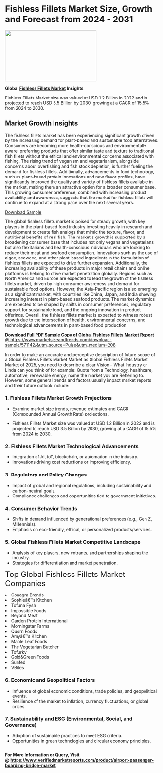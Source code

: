 <H1>Fishless Fillets Market Size, Growth and Forecast from 2024 - 2031</H1><img class="aligncenter size-medium wp-image-584254" src="https://thirdeyenews.in/wp-content/uploads/2024/09/Global-Market-Research-300x168.jpeg" alt="" width="300" height="168" /><p><strong>Global&nbsp;<a href="https://www.marketsizeandtrends.com/download-sample/571142/&amp;utm_source=Pulse&amp;utm_medium=208">Fishless Fillets Market</a> Insights</strong></p><p>Fishless Fillets Market size was valued at USD 1.2 Billion in 2022 and is projected to reach USD 3.5 Billion by 2030, growing at a CAGR of 15.5% from 2024 to 2030.</p><p><h2>Market Growth Insights</h2> <p>The fishless fillets market has been experiencing significant growth driven by the increasing demand for plant-based and sustainable food alternatives. Consumers are becoming more health-conscious and environmentally aware, preferring products that offer similar taste and texture to traditional fish fillets without the ethical and environmental concerns associated with fishing. The rising trend of veganism and vegetarianism, alongside concerns about overfishing and fish stock depletion, is further fueling the demand for fishless fillets. Additionally, advancements in food technology, such as plant-based protein innovations and new flavor profiles, have significantly improved the quality and variety of fishless fillets available in the market, making them an attractive option for a broader consumer base. This growing consumer preference, combined with increasing product availability and awareness, suggests that the market for fishless fillets will continue to expand at a strong pace over the next several years.</p> <p><a href="#download-sample">Download Sample</a></p> <p>The global fishless fillets market is poised for steady growth, with key players in the plant-based food industry investing heavily in research and development to create fish analogs that mimic the texture, flavor, and nutritional benefits of real fish. The market's growth is supported by a broadening consumer base that includes not only vegans and vegetarians but also flexitarians and health-conscious individuals who are looking to reduce their meat and seafood consumption. Innovations such as the use of algae, seaweed, and other plant-based ingredients in the formulation of fishless fillets are expected to drive further expansion. Additionally, the increasing availability of these products in major retail chains and online platforms is helping to drive market penetration globally. Regions such as North America and Europe are expected to lead the growth of the fishless fillets market, driven by high consumer awareness and demand for sustainable food options. However, the Asia-Pacific region is also emerging as a significant market, with countries like China, Japan, and India showing increasing interest in plant-based seafood products. The market dynamics are expected to be shaped by shifts in consumer preferences, regulatory support for sustainable food, and the ongoing innovation in product offerings. Overall, the fishless fillets market is expected to witness robust growth due to the intersection of health, environmental concerns, and technological advancements in plant-based food production.</p> <p><a href="#get-more"></p><p><span class=""><strong>Download Full PDF Sample Copy of Global Fishless Fillets Market Report</strong> @ <a href="https://www.marketsizeandtrends.com/download-sample/571142/&amp;utm_source=Pulse&amp;utm_medium=208" target="_blank">https://www.marketsizeandtrends.com/download-sample/571142/&amp;utm_source=Pulse&amp;utm_medium=208</a></span></p><p>In order to make an accurate and perceptive description of future scope of a Global&nbsp;Fishless Fillets Market Market as Global&nbsp;Fishless Fillets Market Market of 2025, you need to describe a clear Vision &ndash; What Industry or Linda can you think of for example: Quote from a Technology, healthcare, automotive, renewable energy, name the market you are Reffering to. However, some general trends and factors usually impact market reports and their future outlook include:</p><h3>1.&nbsp;<strong>Fishless Fillets Market Growth Projections</strong></h3><ul><li>Examine market size trends, revenue estimates and CAGR (Compounded Annual Growth Rate) projections.</li><li><p>Fishless Fillets Market size was valued at USD 1.2 Billion in 2022 and is projected to reach USD 3.5 Billion by 2030, growing at a CAGR of 15.5% from 2024 to 2030.</p></li></ul><h3>2.&nbsp;<strong>Fishless Fillets Market Technological Advancements</strong></h3><ul><li>Integration of AI, IoT, blockchain, or automation in the industry.</li><li>Innovations driving cost reductions or improving efficiency.</li></ul><h3>3.&nbsp;<strong>Regulatory and Policy Changes</strong></h3><ul><li>Impact of global and regional regulations, including sustainability and carbon-neutral goals.</li><li>Compliance challenges and opportunities tied to government initiatives.</li></ul><h3>4.&nbsp;<strong>Consumer Behavior Trends</strong></h3><ul><li>Shifts in demand influenced by generational preferences (e.g., Gen Z, Millennials).</li><li>Emphasis on eco-friendly, ethical, or personalized products/services.</li></ul><h3>5.&nbsp;<strong>Global Fishless Fillets Market Competitive Landscape</strong></h3><ul><li>Analysis of key players, new entrants, and partnerships shaping the industry.</li><li>Strategies for differentiation and market penetration.</li></ul><p data-pm-slice="1 1 []"><span style="color: inherit; font-family: inherit; font-size: 25px;">Top Global Fishless Fillets Market Companies</span></p><div class="" data-test-id=""><p><li>Conagra Brands</li><li> Sophieâ€™s Kitchen</li><li> Tofuna Fysh</li><li> Impossible Foods</li><li> Beyond Meat</li><li> Garden Protein International</li><li> Morningstar Farms</li><li> Quorn Foods</li><li> Amyâ€™s Kitchen</li><li> Maple Leaf Foods</li><li> The Vegetarian Butcher</li><li> Tofurky</li><li> Gold&Green Foods</li><li> Sunfed</li><li> VBites</li></p></div><h3>6.&nbsp;<strong>Economic and Geopolitical Factors</strong></h3><ul><li>Influence of global economic conditions, trade policies, and geopolitical events.</li><li>Resilience of the market to inflation, currency fluctuations, or global crises.</li></ul><h3>7.&nbsp;<strong>Sustainability and ESG (Environmental, Social, and Governance)</strong></h3><ul><li>Adoption of sustainable practices to meet ESG criteria.</li><li>Opportunities in green technologies and circular economy principles.</li></ul><h2><strong style="font-size: 14px;">For More Information or Query, Visit @&nbsp;</strong><a style="background-color: #ffffff; font-size: 14px;" href="https://www.marketsizeandtrends.com/report/fishless-fillets-market/" target="_blank">https://www.verifiedmarketreports.com/product/airport-passenger-boarding-bridge-market</a></h2>
